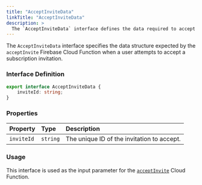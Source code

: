 ```yaml
---
title: "AcceptInviteData"
linkTitle: "AcceptInviteData"
description: >
  The `AcceptInviteData` interface defines the data required to accept an invitation.
---
```


The `AcceptInviteData` interface specifies the data structure expected by the `acceptInvite` Firebase Cloud Function when a user attempts to accept a subscription invitation.

### Interface Definition

```typescript
export interface AcceptInviteData {
    inviteId: string;
}
```

### Properties

| Property   | Type     | Description                               |
| :--------- | :------- | :---------------------------------------- |
| `inviteId` | `string` | The unique ID of the invitation to accept. |

### Usage

This interface is used as the input parameter for the [`acceptInvite`](/functions/functions/acceptInvite/) Cloud Function.
